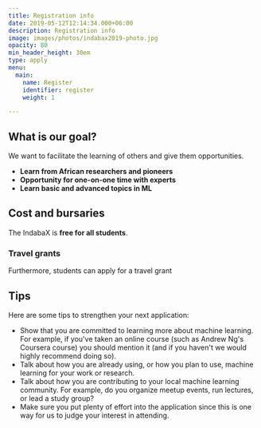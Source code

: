 ```yaml
---
title: Registration info
date: 2019-05-12T12:14:34.000+06:00
description: Registration info
image: images/photos/indabax2019-photo.jpg
opacity: 80
min_header_height: 30em
type: apply
menu:
  main:
    name: Register
    identifier: register
    weight: 1

---
```


## What is our goal?
We want to facilitate the learning of others and give them opportunities.

- **Learn from African researchers and pioneers**
- **Opportunity for one-on-one time with experts**
- **Learn basic and advanced topics in ML**

## Cost and bursaries

The IndabaX is **free for all students**.

### Travel grants
Furthermore, students can apply for a travel grant

## Tips

Here are some tips to strengthen your next application:

- Show that you are committed to learning more about machine learning. For example, if you've taken an online course (such as Andrew Ng's Coursera course) you should mention it (and if you haven't we would highly recommend doing so).
- Talk about how you are already using, or how you plan to use, machine learning for your work or research.
- Talk about how you are contributing to your local machine learning community. For example, do you organize meetup events, run lectures, or lead a study group?
- Make sure you put plenty of effort into the application since this is one way for us to judge your interest in attending.
